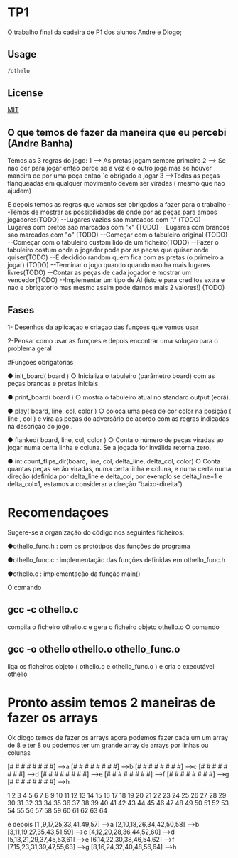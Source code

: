 # TP1
O trabalho final da cadeira de P1 dos alunos Andre e Diogo;
## Usage 

```bash
/othelo
```

## License
[MIT](https://choosealicense.com/licenses/mit/)

## O que temos de fazer da maneira que eu percebi (Andre Banha)

Temos as 3 regras do jogo:
1 --> As pretas jogam sempre primeiro
2 --> Se nao der para jogar entao perde se a vez e o outro joga mas se houver maneira de por uma peça entao ´e obrigado a jogar
3 -->Todas as peças flanqueadas em qualquer movimento devem ser viradas ( mesmo que nao ajudem)

E depois temos as regras que vamos ser obrigados a fazer para o trabalho
--Temos de mostrar as possibilidades de onde por as peças para ambos jogadores(TODO)
--Lugares vazios sao marcados com "." (TODO)
--Lugares com pretos sao marcados com "x" (TODO)
--Lugares com brancos sao marcados com "o" (TODO)
--Começar com o tabuleiro original (TODO)
--Começar com o tabuleiro custom lido de um ficheiro(TODO)
--Fazer o tabuleiro costum onde o jogador pode por as peças que quiser onde quiser(TODO)
--E decidido random quem fica com as pretas (o primeiro a jogar) (TODO)
--Terminar o jogo quando quando nao ha mais lugares livres(TODO)
--Contar as peças de cada jogador e mostrar um vencedor(TODO)
--Implementar um tipo de AI (isto e para creditos extra e nao e obrigatorio mas mesmo assim pode darnos mais 2 valores!) (TODO)

## Fases

1- Desenhos da aplicaçao e criaçao das funçoes que vamos usar

2-Pensar como usar as funçoes e depois encontrar uma soluçao para o problema geral

#Funçoes obrigatorias

● init_board( board )
    ○ Inicializa o tabuleiro (parâmetro board) com as peças brancas e pretas iniciais.

● print_board( board )
    ○ mostra o tabuleiro atual no standard output (ecrã).

● play( board, line, col, color )
    ○ coloca uma peça de cor color na posição ( line , col ) e vira as peças do adversário
de acordo com as regras indicadas na descrição do jogo..

● flanked( board, line, col, color )
    ○ Conta o número de peças viradas ao jogar numa certa linha e coluna. Se a jogada for
inválida retorna zero.

● int count_flips_dir(board, line, col, delta_line, delta_col,
color)
    ○ Conta quantas peças serão viradas, numa certa linha e coluna, e numa certa numa
direção (definida por delta_line e delta_col, por exemplo se delta_line=1 e
delta_col=1, estamos a considerar a direção “baixo-direita”)

# Recomendaçoes

Sugere-se a organização do código nos seguintes ficheiros:

●othello_func.h : com os protótipos das funções do programa

●othello_func.c : implementação das funções definidas em othello_func.h

●othello.c : implementação da função main()

O comando
## gcc -c othello.c
compila o ficheiro othello.c e gera o ficheiro objeto othello.o
O comando
## gcc -o othello othello.o othello_func.o
liga os ficheiros objeto ( othello.o e othello_func.o ) e cria o executável othello


# Pronto assim temos 2 maneiras de fazer os arrays
Ok diogo temos de fazer os arrays agora podemos fazer cada um um array de 8 e ter 8 ou podemos ter um grande array de arrays por linhas ou colunas

[# # # # # # # #]  -->a
[# # # # # # # #]  -->b
[# # # # # # # #]  -->c
[# # # # # # # #]  -->d
[# # # # # # # #]  -->e
[# # # # # # # #]  -->f
[# # # # # # # #]  -->g
[# # # # # # # #]  -->h

 1  2  3  4  5  6  7  8
 9 10 11 12 13 14 15 16
17 18 19 20 21 22 23 24
25 26 27 28 29 30 31 32
33 34 35 36 37 38 39 40
41 42 43 44 45 46 47 48
49 50 51 52 53 54 55 56
57 58 59 60 61 62 63 64

e depois 
[1 ,9,17,25,33,41,49,57]  -->a
[2,10,18,26,34,42,50,58]  -->b  
[3,11,19,27,35,43,51,59]  -->c
[4,12,20,28,36,44,52,60]  -->d
[5,13,21,29,37,45,53,61]  -->e
[6,14,22,30,38,46,54,62]  -->f
[7,15,23,31,39,47,55,63]  -->g
[8,16,24,32,40,48,56,64]  -->h